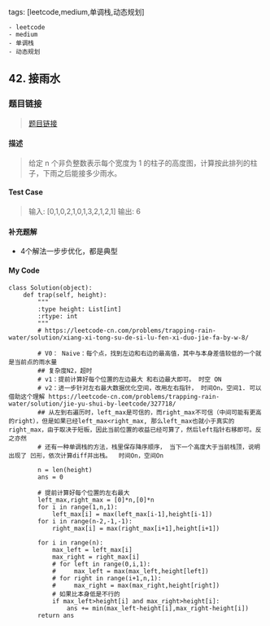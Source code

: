 tags: [leetcode,medium,单调栈,动态规划]

	- leetcode
	- medium
	- 单调栈
	- 动态规划

## 42. 接雨水
### 题目链接
> [题目链接](https://leetcode-cn.com/problems/trapping-rain-water/)

#### 描述
> 给定 n 个非负整数表示每个宽度为 1 的柱子的高度图，计算按此排列的柱子，下雨之后能接多少雨水。

#### Test Case
> 输入: [0,1,0,2,1,0,1,3,2,1,2,1]
输出: 6

#### 补充题解
* 4个解法一步步优化，都是典型

#### My Code
```
class Solution(object):
    def trap(self, height):
        """
        :type height: List[int]
        :rtype: int
        """
        # https://leetcode-cn.com/problems/trapping-rain-water/solution/xiang-xi-tong-su-de-si-lu-fen-xi-duo-jie-fa-by-w-8/

        # V0： Naive：每个点，找到左边和右边的最高值，其中与本身差值较低的一个就是当前点的雨水量
        ## 复杂度N2，超时
        # v1：提前计算好每个位置的左边最大 和右边最大即可。 时空 ON
        # v2：进一步针对左右最大数据优化空间，改用左右指针， 时间On，空间1. 可以借助这个理解 https://leetcode-cn.com/problems/trapping-rain-water/solution/jie-yu-shui-by-leetcode/327718/
        ## 从左到右遍历时，left_max是可信的，而right_max不可信（中间可能有更高的right），但是如果已经left_max<right_max, 那么left_max也就小于真实的right_max，由于取决于短板，因此当前位置的收益已经可算了，然后left指针右移即可。反之亦然
        # 还有一种单调栈的方法，栈里保存降序顺序， 当下一个高度大于当前栈顶，说明出现了 凹形，依次计算diff并出栈。  时间On，空间On

        n = len(height)
        ans = 0

        # 提前计算好每个位置的左右最大
        left_max,right_max = [0]*n,[0]*n
        for i in range(1,n,1):
            left_max[i] = max(left_max[i-1],height[i-1])
        for i in range(n-2,-1,-1):
            right_max[i] = max(right_max[i+1],height[i+1])

        for i in range(n):
            max_left = left_max[i]
            max_right = right_max[i]
            # for left in range(0,i,1):
            #     max_left = max(max_left,height[left])
            # for right in range(i+1,n,1):
            #     max_right = max(max_right,height[right])
            # 如果比本身低是不行的
            if max_left>height[i] and max_right>height[i]: 
                ans += min(max_left-height[i],max_right-height[i])
        return ans
```